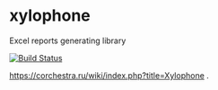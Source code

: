 # xylophone
Excel reports generating library

[![Build Status](http://share.curs.ru:1112/buildStatus/icon?job=xylophone-trunk)](http://share.curs.ru:1112/job/xylophone-trunk/)

https://corchestra.ru/wiki/index.php?title=Xylophone
.
